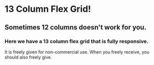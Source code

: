 # 13 Column Flex Grid!
## Sometimes 12 columns doesn't work for you.
### Here we have a 13 column flex grid that is fully responsive.

It is freely given for non-commercial use.
When you freely receive, you should also freely give.
